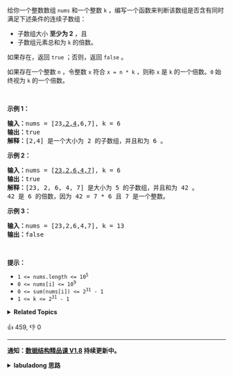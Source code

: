 <p>给你一个整数数组 <code>nums</code> 和一个整数 <code>k</code> ，编写一个函数来判断该数组是否含有同时满足下述条件的连续子数组：</p>

<ul>
	<li>子数组大小 <strong>至少为 2</strong> ，且</li>
	<li>子数组元素总和为 <code>k</code> 的倍数。</li>
</ul>

<p>如果存在，返回 <code>true</code> ；否则，返回 <code>false</code> 。</p>

<p>如果存在一个整数 <code>n</code> ，令整数 <code>x</code> 符合 <code>x = n * k</code> ，则称 <code>x</code> 是 <code>k</code> 的一个倍数。<code>0</code> 始终视为 <code>k</code> 的一个倍数。</p>

<p> </p>

<p><strong>示例 1：</strong></p>

<pre>
<strong>输入：</strong>nums = [23<u>,2,4</u>,6,7], k = 6
<strong>输出：</strong>true
<strong>解释：</strong>[2,4] 是一个大小为 2 的子数组，并且和为 6 。</pre>

<p><strong>示例 2：</strong></p>

<pre>
<strong>输入：</strong>nums = [<u>23,2,6,4,7</u>], k = 6
<strong>输出：</strong>true
<strong>解释：</strong>[23, 2, 6, 4, 7] 是大小为 5 的子数组，并且和为 42 。 
42 是 6 的倍数，因为 42 = 7 * 6 且 7 是一个整数。
</pre>

<p><strong>示例 3：</strong></p>

<pre>
<strong>输入：</strong>nums = [23,2,6,4,7], k = 13
<strong>输出：</strong>false
</pre>

<p> </p>

<p><strong>提示：</strong></p>

<ul>
	<li><code>1 <= nums.length <= 10<sup>5</sup></code></li>
	<li><code>0 <= nums[i] <= 10<sup>9</sup></code></li>
	<li><code>0 <= sum(nums[i]) <= 2<sup>31</sup> - 1</code></li>
	<li><code>1 <= k <= 2<sup>31</sup> - 1</code></li>
</ul>
<details><summary><strong>Related Topics</strong></summary>数组 | 哈希表 | 数学 | 前缀和</details><br>

<div>👍 459, 👎 0</div>

<div id="labuladong"><hr>

**通知：[数据结构精品课 V1.8](https://aep.h5.xeknow.com/s/1XJHEO) 持续更新中。**

<details><summary><strong>labuladong 思路</strong></summary>

## 基本思路

这道题和 [525. 连续数组](/problems/contiguous-array) 非常相似，都是考察 [前缀和技巧](https://appktavsiei5995.pc.xiaoe-tech.com/detail/i_62656034e4b0cedf38a93af3/1) 和哈希表的结合使用。

本题让你寻找长度至少为 2 且和为 `k` 的倍数的子数组，翻译一下就是：

**寻找 `i, j` 使得 `(preSum[i] - preSum[j]) % k == 0` 且 `i - j >= 2`**。

另外，`(preSum[i] - preSum[j]) % k == 0` 其实就是 `preSum[i] % k == preSum[j] % k`。

所以我们使用一个哈希表，记录 `preSum[j] % k` 的值以及对应的索引，就可以迅速判断 `preSum[i]` 是否符合条件了。

具体思路看代码注释吧，和 [525. 连续数组](/problems/contiguous-array) 的代码基本相同，可以对照着看。

**标签：前缀和，哈希表，[数组](https://mp.weixin.qq.com/mp/appmsgalbum?__biz=MzAxODQxMDM0Mw==&action=getalbum&album_id=2120601117519675393)**

## 解法代码

```java
class Solution {
    public boolean checkSubarraySum(int[] nums, int k) {
        int n = nums.length;
        // 计算 nums 的前缀和
        int[] preSum = new int[n + 1];
        preSum[0] = 0;
        for (int i = 1; i <= n; i++) {
            preSum[i] = preSum[i - 1] + nums[i - 1];
        }
        // 前缀和与 k 的余数到索引的映射，方便快速查找所需的前缀和
        HashMap<Integer, Integer> valToIndex = new HashMap<>();
        for (int i = 0; i < preSum.length; i++) {
            // 在哈希表中记录余数
            int val = preSum[i] % k;
            // 如果这个余数还没有对应的索引，则记录下来
            if (!valToIndex.containsKey(val)) {
                valToIndex.put(val, i);
            }
            // 如果这个前缀和已经有对应的索引了，则什么都不做
            // 因为题目想找长度最大的子数组，所以前缀和索引应尽可能小
        }
        int res = 0;
        for (int i = 1; i < preSum.length; i++) {
            // 计算 need，使得 (preSum[i] - need) % k == 0
            int need = preSum[i] % k;
            if (valToIndex.containsKey(need)) {
                if (i - valToIndex.get(need) >= 2) {
                    // 这个子数组的长度至少为 2
                    return true;
                }
            }
        }
        return false;
    }
}
```

**类似题目**：
  - [560. 和为 K 的子数组 🟠](/problems/subarray-sum-equals-k)
  - [剑指 Offer II 010. 和为 k 的子数组 🟠](/problems/QTMn0o)

</details>
</div>



















